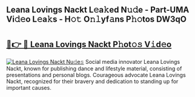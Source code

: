 ## Leana Lovings Nackt L𝚎a𝚔ed N𝚞𝚍e - Part-UMA Vi𝚍𝚎o L𝚎a𝚔s - H𝚘𝚝 O𝚗𝚕yf𝚊ns P𝚑𝚘tos DW3qO

# <h2><a href="http://kf2j00a.oniu.top/?m=Leana+Lovings+Nackt">🔗👉 🔴 Leana Lovings Nackt P𝚑ot𝚘𝚜 V𝚒d𝚎o</a></h2>

[![Leana Lovings Nackt Nu𝚍e𝚜](https://i.imgur.com/0qMVB7G.gif)](http://kf2j00a.oniu.top/?m=Leana+Lovings+Nackt)
Social media innovator Leana Lovings Nackt, known for publishing dance and lifestyle material, consisting of presentations and personal blogs. Courageous advocate Leana Lovings Nackt, recognized for their bravery and dedication to standing up for important causes.  
